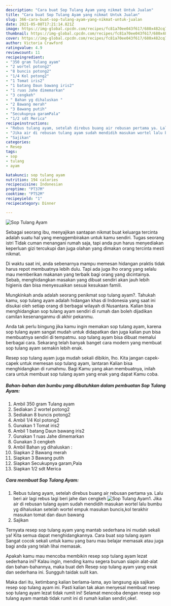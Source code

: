 ```yaml
---
description: "Cara buat Sop Tulang Ayam yang nikmat Untuk Jualan"
title: "Cara buat Sop Tulang Ayam yang nikmat Untuk Jualan"
slug: 366-cara-buat-sop-tulang-ayam-yang-nikmat-untuk-jualan
date: 2021-05-08T17:21:14.821Z
image: https://img-global.cpcdn.com/recipes/fc81a70ee043f617/680x482cq70/sop-tulang-ayam-foto-resep-utama.jpg
thumbnail: https://img-global.cpcdn.com/recipes/fc81a70ee043f617/680x482cq70/sop-tulang-ayam-foto-resep-utama.jpg
cover: https://img-global.cpcdn.com/recipes/fc81a70ee043f617/680x482cq70/sop-tulang-ayam-foto-resep-utama.jpg
author: Victoria Crawford
ratingvalue: 4.9
reviewcount: 11
recipeingredient:
- "350 gram Tulang ayam"
- "2 wortel potong2"
- "8 buncis potong2"
- "1/4 Kol potong2"
- "1 Tomat iris2"
- "1 batang Daun bawang iris2"
- "1 ruas Jahe dimemarkan"
- "3 cengkeh"
- " Bahan yg dihaluskan "
- "2 Bawang merah"
- "3 Bawang putih"
- "Secukupnya garamPala"
- "1/2 sdt Merica"
recipeinstructions:
- "Rebus tulang ayam, setelah direbus buang air rebusan pertama ya. Lalu beri air lagi rebus lagi beri jahe dan cengkeh"
- "Jika air di rebusan tulang ayam sudah mendidih masukan wortel lalu bumbu yg dihaluskan setelah wortel empuk masukan buncis,kol terakhir masukan tomat dan daun bawang"
- "Sajikan"
categories:
- Resep
tags:
- sop
- tulang
- ayam

katakunci: sop tulang ayam 
nutrition: 194 calories
recipecuisine: Indonesian
preptime: "PT37M"
cooktime: "PT52M"
recipeyield: "1"
recipecategory: Dinner

---
```



![Sop Tulang Ayam](https://img-global.cpcdn.com/recipes/fc81a70ee043f617/680x482cq70/sop-tulang-ayam-foto-resep-utama.jpg)

Sebagai seorang ibu, menyajikan santapan nikmat buat keluarga tercinta adalah suatu hal yang menggembirakan untuk kamu sendiri. Tugas seorang istri Tidak cuman menangani rumah saja, tapi anda pun harus menyediakan keperluan gizi tercukupi dan juga olahan yang dimakan orang tercinta mesti nikmat.

Di waktu  saat ini, anda sebenarnya mampu memesan hidangan praktis tidak harus repot membuatnya lebih dulu. Tapi ada juga lho orang yang selalu mau memberikan makanan yang terbaik bagi orang yang dicintainya. Sebab, menghidangkan masakan yang dibuat sendiri akan jauh lebih higienis dan bisa menyesuaikan sesuai kesukaan famili. 



Mungkinkah anda adalah seorang penikmat sop tulang ayam?. Tahukah kamu, sop tulang ayam adalah hidangan khas di Indonesia yang saat ini disukai oleh setiap orang di berbagai wilayah di Nusantara. Kalian bisa menghidangkan sop tulang ayam sendiri di rumah dan boleh dijadikan camilan kesenanganmu di akhir pekanmu.

Anda tak perlu bingung jika kamu ingin memakan sop tulang ayam, karena sop tulang ayam sangat mudah untuk didapatkan dan juga kalian pun bisa membuatnya sendiri di tempatmu. sop tulang ayam bisa dibuat memalui berbagai cara. Sekarang telah banyak banget cara modern yang membuat sop tulang ayam semakin lebih enak.

Resep sop tulang ayam juga mudah sekali dibikin, lho. Kita jangan capek-capek untuk memesan sop tulang ayam, lantaran Kalian bisa menghidangkan di rumahmu. Bagi Kamu yang akan membuatnya, inilah cara untuk membuat sop tulang ayam yang enak yang dapat Kamu coba.

<!--inarticleads1-->

##### Bahan-bahan dan bumbu yang dibutuhkan dalam pembuatan Sop Tulang Ayam:

1. Ambil 350 gram Tulang ayam
1. Sediakan 2 wortel potong2
1. Sediakan 8 buncis potong2
1. Ambil 1/4 Kol potong2
1. Gunakan 1 Tomat iris2
1. Ambil 1 batang Daun bawang iris2
1. Gunakan 1 ruas Jahe dimemarkan
1. Gunakan 3 cengkeh
1. Ambil  Bahan yg dihaluskan :
1. Siapkan 2 Bawang merah
1. Siapkan 3 Bawang putih
1. Siapkan Secukupnya garam,Pala
1. Siapkan 1/2 sdt Merica




<!--inarticleads2-->

##### Cara membuat Sop Tulang Ayam:

1. Rebus tulang ayam, setelah direbus buang air rebusan pertama ya. Lalu beri air lagi rebus lagi beri jahe dan cengkeh
<img src="https://img-global.cpcdn.com/steps/2275a887727dfe15/160x128cq70/sop-tulang-ayam-langkah-memasak-1-foto.jpg" alt="Sop Tulang Ayam">1. Jika air di rebusan tulang ayam sudah mendidih masukan wortel lalu bumbu yg dihaluskan setelah wortel empuk masukan buncis,kol terakhir masukan tomat dan daun bawang
1. Sajikan




Ternyata resep sop tulang ayam yang mantab sederhana ini mudah sekali ya! Kita semua dapat menghidangkannya. Cara buat sop tulang ayam Sangat cocok sekali untuk kamu yang baru mau belajar memasak atau juga bagi anda yang telah lihai memasak.

Apakah kamu mau mencoba membikin resep sop tulang ayam lezat sederhana ini? Kalau ingin, mending kamu segera buruan siapin alat-alat dan bahan-bahannya, maka buat deh Resep sop tulang ayam yang enak dan sederhana ini. Sungguh taidak sulit kan. 

Maka dari itu, ketimbang kalian berlama-lama, ayo langsung aja sajikan resep sop tulang ayam ini. Pasti kalian tak akan menyesal membuat resep sop tulang ayam lezat tidak rumit ini! Selamat mencoba dengan resep sop tulang ayam mantab tidak rumit ini di rumah kalian sendiri,oke!.

